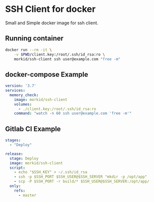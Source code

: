 # SSH Client for docker

Small and Simple docker image for ssh client.

## Running container

```bash
docker run --rm -it \
    -v $PWD/client.key:/root/.ssh/id_rsa:ro \
    morkid/ssh-client ssh user@example.com "free -m"
```

## docker-compose Example

```yml
version: '3.7'
services:
  memory_check:
    image: morkid/ssh-client
    volumes:
      - ./client.key:/root/.ssh/id_rsa:ro
    command: "watch -n 60 ssh user@example.com 'free -m'"
```

## Gitlab CI Example

```yml
stages:
  - "Deploy"

release:
  stage: Deploy
  image: morkid/ssh-client
  script:
    - echo "$SSH_KEY" > ~/.ssh/id_rsa
    - ssh -p $SSH_PORT $SSH_USER@$SSH_SERVER "mkdir -p /opt/app"
    - scp -P $SSH_PORT -r build/* $SSH_USER@$SSH_SERVER:/opt/app/
  only:
    refs:
      - master
```
